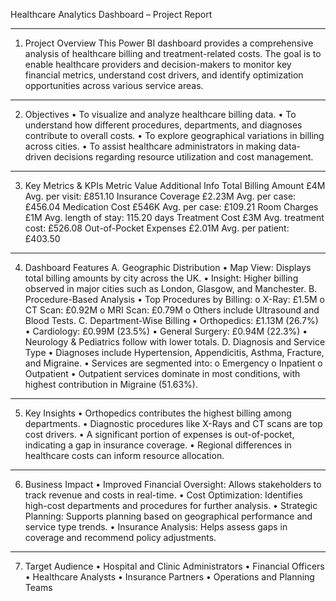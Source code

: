 Healthcare Analytics Dashboard – Project Report
________________________________________
1. Project Overview
This Power BI dashboard provides a comprehensive analysis of healthcare billing and treatment-related costs. The goal is to enable healthcare providers and decision-makers to monitor key financial metrics, understand cost drivers, and identify optimization opportunities across various service areas.
________________________________________
2. Objectives
•	To visualize and analyze healthcare billing data.
•	To understand how different procedures, departments, and diagnoses contribute to overall costs.
•	To explore geographical variations in billing across cities.
•	To assist healthcare administrators in making data-driven decisions regarding resource utilization and cost management.
________________________________________
3. Key Metrics & KPIs
Metric	Value	Additional Info
Total Billing Amount	£4M	Avg. per visit: £851.10
Insurance Coverage	£2.23M	Avg. per case: £456.04
Medication Cost	£546K	Avg. per case: £109.21
Room Charges	£1M	Avg. length of stay: 115.20 days
Treatment Cost	£3M	Avg. treatment cost: £526.08
Out-of-Pocket Expenses	£2.01M	Avg. per patient: £403.50
________________________________________
4. Dashboard Features
A. Geographic Distribution
•	Map View: Displays total billing amounts by city across the UK.
•	Insight: Higher billing observed in major cities such as London, Glasgow, and Manchester.
B. Procedure-Based Analysis
•	Top Procedures by Billing:
o	X-Ray: £1.5M
o	CT Scan: £0.92M
o	MRI Scan: £0.79M
o	Others include Ultrasound and Blood Tests.
C. Department-Wise Billing
•	Orthopedics: £1.13M (26.7%)
•	Cardiology: £0.99M (23.5%)
•	General Surgery: £0.94M (22.3%)
•	Neurology & Pediatrics follow with lower totals.
D. Diagnosis and Service Type
•	Diagnoses include Hypertension, Appendicitis, Asthma, Fracture, and Migraine.
•	Services are segmented into:
o	Emergency
o	Inpatient
o	Outpatient
•	Outpatient services dominate in most conditions, with highest contribution in Migraine (51.63%).
________________________________________
5. Key Insights
•	Orthopedics contributes the highest billing among departments.
•	Diagnostic procedures like X-Rays and CT scans are top cost drivers.
•	A significant portion of expenses is out-of-pocket, indicating a gap in insurance coverage.
•	Regional differences in healthcare costs can inform resource allocation.
________________________________________
6. Business Impact
•	Improved Financial Oversight: Allows stakeholders to track revenue and costs in real-time.
•	Cost Optimization: Identifies high-cost departments and procedures for further analysis.
•	Strategic Planning: Supports planning based on geographical performance and service type trends.
•	Insurance Analysis: Helps assess gaps in coverage and recommend policy adjustments.
________________________________________
7. Target Audience
•	Hospital and Clinic Administrators
•	Financial Officers
•	Healthcare Analysts
•	Insurance Partners
•	Operations and Planning Teams

